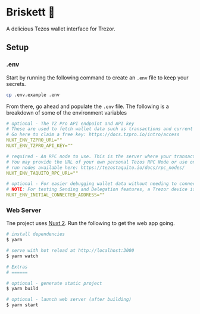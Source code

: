 # Briskett 🥩

A delicious Tezos wallet interface for Trezor.

## Setup

### .env

Start by running the following command to create an `.env` file to keep your secrets.

```bash
cp .env.example .env
```

From there, go ahead and populate the `.env` file.
The following is a breakdown of some of the environment variables

```yaml
# optional - The TZ Pro API endpoint and API key
# These are used to fetch wallet data such as transactions and current balance.
# Go here to claim a free key: https://docs.tzpro.io/intro/access
NUXT_ENV_TZPRO_URL=""
NUXT_ENV_TZPRO_API_KEY=""

# required - An RPC node to use. This is the server where your transactions will be sent.
# You may provide the URL of your own personal Tezos RPC Node or use one of the free community
# run nodes available here: https://tezostaquito.io/docs/rpc_nodes/
NUXT_ENV_TAQUITO_RPC_URL=""

# optional - For easier debugging wallet data without needing to connect a Trezor device.
# NOTE: For testing Sending and Delegation features, a Trezor device is still required.
NUXT_ENV_INITIAL_CONNECTED_ADDRESS=""
```

### Web Server

Tne project uses [Nuxt 2](https://v2.nuxt.com/). 
Run the following to get the web app going.

```bash
# install dependencies
$ yarn

# serve with hot reload at http://localhost:3000
$ yarn watch

# Extras
# ======

# optional - generate static project
$ yarn build

# optional - launch web server (after building)
$ yarn start
```
